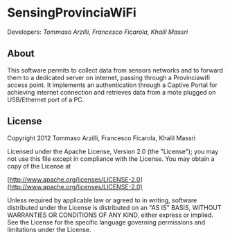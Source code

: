 SensingProvinciaWiFi
====================

Developers: *Tommaso Arzilli*, *Francesco Ficarola*, *Khalil Massri*

About
------------------
This software permits to collect data from sensors networks and to forward them to a dedicated server on internet, 
passing through a Provinciawifi access point. It implements an authentication through a Captive Portal for achieving
internet connection and retrieves data from a mote plugged on USB/Ethernet port of a PC.

License
------------------
Copyright 2012 Tommaso Arzilli, Francesco Ficarola, Khalil Massri

Licensed under the Apache License, Version 2.0 (the "License"); you may not use this file except in compliance with the License. You may obtain a copy of the License at

[http://www.apache.org/licenses/LICENSE-2.0](http://www.apache.org/licenses/LICENSE-2.0)

Unless required by applicable law or agreed to in writing, software distributed under the License is distributed on an "AS IS" BASIS, WITHOUT WARRANTIES OR CONDITIONS OF ANY KIND, either express or implied. See the License for the specific language governing permissions and limitations under the License.
